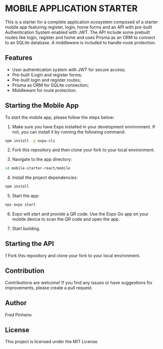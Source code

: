# MOBILE APPLICATION STARTER

This is a starter for a complete application ecosystem composed of a starter mobile app featuring register, login, home forms and an API with pre-built Authentication System enabled with JWT. The API include some prebuilt routes like login, register and home and uses Prisma as an ORM to connect to an SQLite database. A middleware is included to handle route protection.

## Features
- User authentication system with JWT for secure access;
- Pre-built lLogin and register forms;
- Pre-built login and register routes;
- Prisma as ORM for SQLite connection;
- Middleware for route protection.

## Starting the Mobile App

To start the mobile app, please follow the steps below:

1. Make sure you have Expo installed in your development environment. If not, you can install it by running the following command:

```bash
npm install -g expo-cli
```

2. Fork this repository and then clone your fork to your local environment.

3. Navigate to the app directory:
```bash
cd mobile-starter-react/mobile
```
4. Install the project dependencies:
```bash
npm install
```
5. Start the app:
```bash
npx expo start
```
6. Expo will start and provide a QR code. Use the Expo Go app on your mobile device to scan the QR code and open the app.

6. Start building.

## Starting the API

1 Fork this repository and clone your fork to your local environment.

## Contribution

Contributions are welcome! If you find any issues or have suggestions for improvements, please create a pull request.

## Author

Fred Pinheiro

## License

This project is licensed under the MIT License.